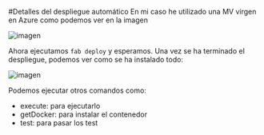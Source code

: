 #Detalles del despliegue automático
En mi caso he utilizado una MV virgen en Azure como podemos ver en la imagen

![imagen](http://i864.photobucket.com/albums/ab201/Santiago_de_Diego/Captura%20de%20pantalla%202016-01-03%20a%20las%2020.34.11_zpshbek0cmh.png)

Ahora ejecutamos `fab deploy` y esperamos. Una vez se ha terminado el despliegue, podemos ver como se ha instalado todo:

![imagen](http://i864.photobucket.com/albums/ab201/Santiago_de_Diego/Captura%20de%20pantalla%202016-01-03%20a%20las%2020.38.59_zpshhedqw5z.png)

Podemos ejecutar otros comandos como:

- execute: para ejecutarlo
- getDocker: para instalar el contenedor
- test: para pasar los test
